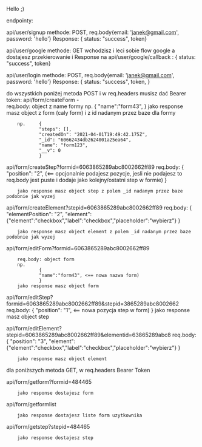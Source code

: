 Hello ;)

endpointy:

api/user/signup methode: POST, req.body{email: 'janek@gmail.com', password: 'hello'} Response: {
        status: "success",
        token}

api/user/google methode: GET wchodzisz i leci sobie flow google a dostajesz  przekierowanie i Response na api/user/google/callback : {
        status: "success",
        token}

api/user/login methode: POST, req.body{email: 'janek@gmail.com', password: 'hello'} Response: {
        status: "success",
        token,
        }


do wszystkich poniżej metoda POST i w req.headers musisz dać Bearer token:
api/form/createForm -  
        req.body: object z name formy
        np. 
                {
                "name":"form43",
                }
        jako response masz object z form (caly form) i z id nadanym przez baze dla formy

        np.     {
                "steps": [],
                "createdOn": "2021-04-01T19:49:42.175Z",
                "_id": "60662434db2624001a25ea64",
                "name": "form123",
                "__v": 0
                }

api/form/createStep?formid=6063865289abc8002662ff89
        req.body: 
        {
            "position": "2", (<== opcjonalnie podajesz pozycje, jesli nie podajesz to req.body jest puste i dodaje jako kolejny/ostatni step w formie)
        }

        jako response masz object step z polem _id nadanym przez baze podobnie jak wyzej

api/form/createElement?stepid=6063865289abc8002662ff89
        req.body: 
        {
        "elementPosition": "2", 
        "element": {"element":"checkbox","label":"checkbox","placeholder":"wybierz"}
        }

        jako response masz object element z polem _id nadanym przez baze podobnie jak wyzej

api/form/editForm?formid=6063865289abc8002662ff89

        req.body: object form
        np. 
                {
                "name":"form43", <== nowa nazwa form)
                }
        jako response masz object form


api/form/editStep?formid=6063865289abc8002662ff89&stepid=3865289abc8002662
        req.body: 
        {
            "position": "1", <== nowa pozycja step w form)
        }
        jako response masz object step 

api/form/editElement?stepid=6063865289abc8002662ff89&elementid=63865289abc8
        req.body: 
        {
        "position": "3", 
        "element": {"element":"checkbox","label":"checkbox","placeholder":"wybierz"}
        }

        jako response masz object element 


dla poniższych metoda GET, w req.headers Bearer Token

api/form/getform?formid=484465

        jako response dostajesz form

api/form/getformlist

        jako response dostajesz liste form uzytkownika

api/form/getstep?stepid=484465

        jako response dostajesz step
